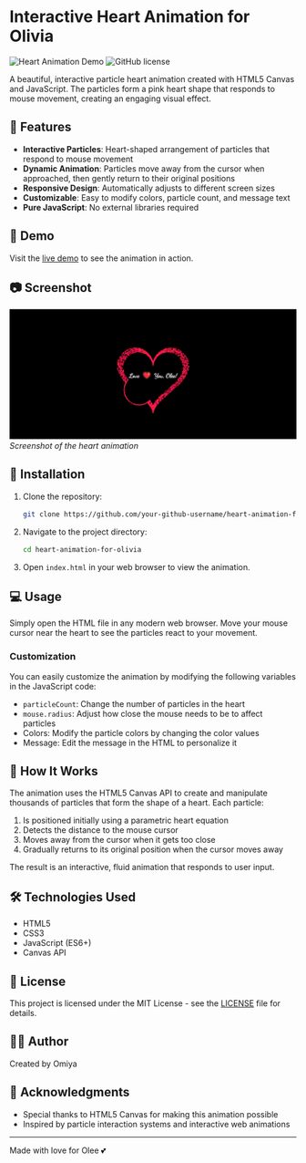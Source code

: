 # Interactive Heart Animation for Olivia

![Heart Animation Demo](https://img.shields.io/badge/Demo-Interactive%20Heart-ff69b4)
![GitHub license](https://img.shields.io/badge/license-MIT-blue.svg)

A beautiful, interactive particle heart animation created with HTML5 Canvas and JavaScript. The particles form a pink heart shape that responds to mouse movement, creating an engaging visual effect.

## 🌟 Features

- **Interactive Particles**: Heart-shaped arrangement of particles that respond to mouse movement
- **Dynamic Animation**: Particles move away from the cursor when approached, then gently return to their original positions
- **Responsive Design**: Automatically adjusts to different screen sizes
- **Customizable**: Easy to modify colors, particle count, and message text
- **Pure JavaScript**: No external libraries required

## 🚀 Demo

Visit the [live demo](https://SL-oomiBoy.github.io/heart-animation-for-olivia/) to see the animation in action.

## 📷 Screenshot

![Heart Animation Screenshot](screenshot.png)
*Screenshot of the heart animation*

## 🔧 Installation

1. Clone the repository:
   ```bash
   git clone https://github.com/your-github-username/heart-animation-for-olivia.git
   ```

2. Navigate to the project directory:
   ```bash
   cd heart-animation-for-olivia
   ```

3. Open `index.html` in your web browser to view the animation.

## 💻 Usage

Simply open the HTML file in any modern web browser. Move your mouse cursor near the heart to see the particles react to your movement.

### Customization

You can easily customize the animation by modifying the following variables in the JavaScript code:

- `particleCount`: Change the number of particles in the heart
- `mouse.radius`: Adjust how close the mouse needs to be to affect particles
- Colors: Modify the particle colors by changing the color values
- Message: Edit the message in the HTML to personalize it

## 🔄 How It Works

The animation uses the HTML5 Canvas API to create and manipulate thousands of particles that form the shape of a heart. Each particle:

1. Is positioned initially using a parametric heart equation
2. Detects the distance to the mouse cursor
3. Moves away from the cursor when it gets too close
4. Gradually returns to its original position when the cursor moves away

The result is an interactive, fluid animation that responds to user input.

## 🛠️ Technologies Used

- HTML5
- CSS3
- JavaScript (ES6+)
- Canvas API

## 📝 License

This project is licensed under the MIT License - see the [LICENSE](LICENSE) file for details.

## 👨‍💻 Author

Created by Omiya

## 🙏 Acknowledgments

- Special thanks to HTML5 Canvas for making this animation possible
- Inspired by particle interaction systems and interactive web animations

---

Made with love for Olee 💕
